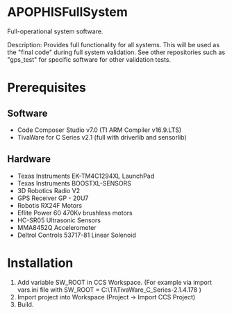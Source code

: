 # APOPHISFullSystem
Full-operational system software.

Description: Provides full functionality for all systems. This will be used as the "final code" during full system validation. 
See other repositories such as "gps_test" for specific software for other validation tests.

# Prerequisites
## Software
* Code Composer Studio v7.0 (TI ARM Compiler v16.9.LTS)
* TivaWare for C Series v2.1 (full with driverlib and sensorlib)
 
## Hardware
* Texas Instruments EK-TM4C1294XL LaunchPad
* Texas Instruments BOOSTXL-SENSORS
* 3D Robotics Radio V2
* GPS Receiver GP - 20U7
* Robotis RX24F Motors
* Eflite Power 60 470Kv brushless motors
* HC-SR05 Ultrasonic Sensors
* MMA8452Q Accelerometer
* Deltrol Controls 53717-81 Linear Solenoid
 
# Installation
1. Add variable SW_ROOT in CCS Workspace. (For example via import vars.ini file with SW_ROOT = C:\Ti\TivaWare_C_Series-2.1.4.178 )
2. Import project into Workspace (Project -> Import CCS Project)
3. Build.

